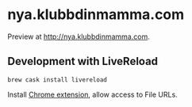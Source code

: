 # nya.klubbdinmamma.com

Preview at http://nya.klubbdinmamma.com.

## Development with LiveReload

    brew cask install livereload

Install [Chrome extension](https://chrome.google.com/webstore/detail/livereload/jnihajbhpnppcggbcgedagnkighmdlei), allow access to File URLs.
